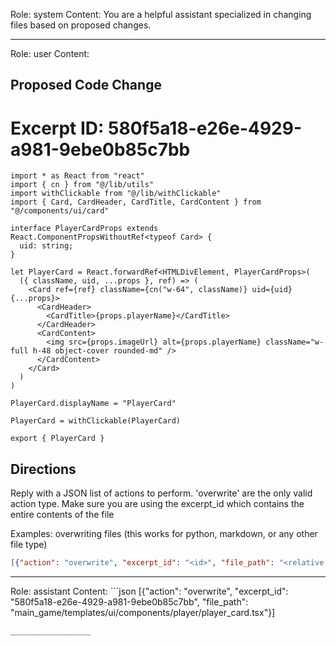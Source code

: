 Role: system
Content: You are a helpful assistant specialized in changing files based on proposed changes.
__________________
Role: user
Content: 
## Proposed Code Change
# Excerpt ID: 580f5a18-e26e-4929-a981-9ebe0b85c7bb
```main_game/templates/ui/components/player/player_card.tsx
import * as React from "react"
import { cn } from "@/lib/utils"
import withClickable from "@/lib/withClickable"
import { Card, CardHeader, CardTitle, CardContent } from "@/components/ui/card"

interface PlayerCardProps extends React.ComponentPropsWithoutRef<typeof Card> {
  uid: string;
}

let PlayerCard = React.forwardRef<HTMLDivElement, PlayerCardProps>(
  ({ className, uid, ...props }, ref) => (
    <Card ref={ref} className={cn("w-64", className)} uid={uid} {...props}>
      <CardHeader>
        <CardTitle>{props.playerName}</CardTitle>
      </CardHeader>
      <CardContent>
        <img src={props.imageUrl} alt={props.playerName} className="w-full h-48 object-cover rounded-md" />
      </CardContent>
    </Card>
  )
)

PlayerCard.displayName = "PlayerCard"

PlayerCard = withClickable(PlayerCard)

export { PlayerCard }
```

## Directions
Reply with a JSON list of actions to perform. 'overwrite' are the only valid action type. 
Make sure you are using the excerpt_id which contains the entire contents of the file

Examples:
overwriting files (this works for python, markdown, or any other file type)
```json output_example1
[{"action": "overwrite", "excerpt_id": "<id>", "file_path": "<relative file path>"}]
```

__________________
Role: assistant
Content: ```json
[{"action": "overwrite", "excerpt_id": "580f5a18-e26e-4929-a981-9ebe0b85c7bb", "file_path": "main_game/templates/ui/components/player/player_card.tsx"}]
```
__________________
